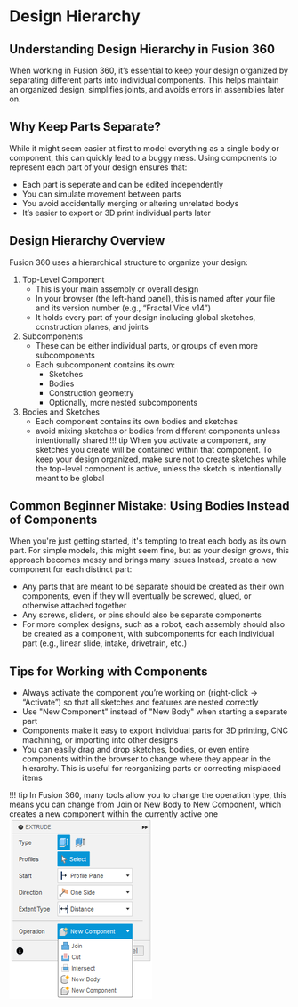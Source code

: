 # Design Hierarchy

## Understanding Design Hierarchy in Fusion 360
When working in Fusion 360, it’s essential to keep your design organized by separating different parts into individual components. This helps maintain an organized design, simplifies joints, and avoids errors in assemblies later on.

## Why Keep Parts Separate?
While it might seem easier at first to model everything as a single body or component, this can quickly lead to a buggy mess. Using components to represent each part of your design ensures that:

* Each part is seperate and can be edited independently
* You can simulate movement between parts
* You avoid accidentally merging or altering unrelated bodys
* It’s easier to export or 3D print individual parts later

## Design Hierarchy Overview
Fusion 360 uses a hierarchical structure to organize your design:

1. Top-Level Component
    * This is your main assembly or overall design
    * In your browser (the left-hand panel), this is  named after your file and its version number (e.g., “Fractal Vice v14”)
    * It holds every part of your design including global sketches, construction planes, and joints
2. Subcomponents
    * These can be either individual parts, or groups of even more subcomponents
    * Each subcomponent contains its own:
        * Sketches
        * Bodies
        * Construction geometry
        * Optionally, more nested subcomponents
3. Bodies and Sketches
    * Each component contains its own bodies and sketches
    * avoid mixing sketches or bodies from different components unless intentionally shared
    !!! tip
        When you activate a component, any sketches you create will be contained within that component. To keep your design organized, make sure not to create sketches while the top-level component is active, unless the sketch is intentionally meant to be global


## Common Beginner Mistake: Using Bodies Instead of Components
When you're just getting started, it's tempting to treat each body as its own part. For simple models, this might seem fine, but as your design grows, this approach becomes messy and brings many issues
Instead, create a new component for each distinct part:

* Any parts that are meant to be separate should be created as their own components, even if they will eventually be screwed, glued, or otherwise attached together
* Any screws, sliders, or pins should also be separate components
* For more complex designs, such as a robot, each assembly should also be created as a component, with subcomponents for each individual part (e.g., linear slide, intake, drivetrain, etc.)

## Tips for Working with Components
* Always activate the component you’re working on (right-click → “Activate”) so that all sketches and features are nested correctly
* Use "New Component" instead of "New Body" when starting a separate part
* Components make it easy to export individual parts for 3D printing, CNC machining, or importing into other designs
* You can easily drag and drop sketches, bodies, or even entire components within the browser to change where they appear in the hierarchy. This is useful for reorganizing parts or correcting misplaced items

!!! tip
    In Fusion 360, many tools allow you to change the operation type, this means you can change from Join or New Body to New Component, which creates a new component within the currently active one 
    ![Git Command List Menu](../assets/fusion360/componentview.png)


